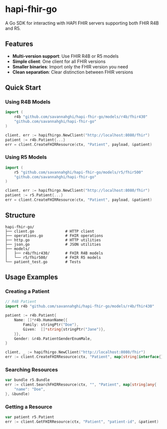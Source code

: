 # hapi-fhir-go

A Go SDK for interacting with HAPI FHIR servers supporting both FHIR R4B and R5.

## Features

- **Multi-version support**: Use FHIR R4B or R5 models
- **Simple client**: One client for all FHIR versions
- **Smaller binaries**: Import only the FHIR version you need
- **Clean separation**: Clear distinction between FHIR versions

## Quick Start

### Using R4B Models

```go
import (
    r4b "github.com/savannahghi/hapi-fhir-go/models/r4b/fhir430"
    "github.com/savannahghi/hapi-fhir-go"
)

client, err := hapifhirgo.NewClient("http://localhost:8080/fhir")
patient := r4b.Patient{...}
err = client.CreateFHIRResource(ctx, "Patient", payload, &patient)
```

### Using R5 Models

```go
import (
    r5 "github.com/savannahghi/hapi-fhir-go/models/r5/fhir500"
    "github.com/savannahghi/hapi-fhir-go"
)

client, err := hapifhirgo.NewClient("http://localhost:8080/fhir")
patient := r5.Patient{...}
err = client.CreateFHIRResource(ctx, "Patient", payload, &patient)
```

## Structure

```
hapi-fhir-go/
├── client.go              # HTTP client
├── operations.go          # FHIR operations
├── http.go                # HTTP utilities
├── json.go                # JSON utilities
├── models/
│   ├── r4b/fhir430/       # FHIR R4B models
│   └── r5/fhir500/        # FHIR R5 models
└── patient_test.go        # Tests
```

## Usage Examples

### Creating a Patient

```go
// R4B Patient
import r4b "github.com/savannahghi/hapi-fhir-go/models/r4b/fhir430"

patient := r4b.Patient{
    Name: []*r4b.HumanName{{
        Family: stringPtr("Doe"),
        Given:  []*string{stringPtr("Jane")},
    }},
    Gender: &r4b.PatientGenderEnumMale,
}

client, _ := hapifhirgo.NewClient("http://localhost:8080/fhir")
err := client.CreateFHIRResource(ctx, "Patient", map[string]interface{}{}, &patient)
```

### Searching Resources

```go
var bundle r5.Bundle
err := client.SearchFHIRResource(ctx, "", "Patient", map[string]any{
    "name": "Doe",
}, &bundle)
```

### Getting a Resource

```go
var patient r5.Patient
err := client.GetFHIRResource(ctx, "Patient", "patient-id", &patient)
```
